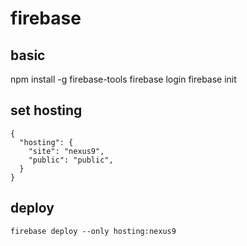 # firebase

## basic
npm install -g firebase-tools
firebase login
firebase init

## set hosting
```
{
  "hosting": {
    "site": "nexus9",
    "public": "public",
  }
}
```

## deploy
```
firebase deploy --only hosting:nexus9
```